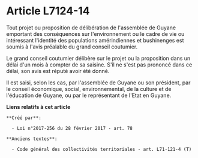 # Article L7124-14

Tout projet ou proposition de délibération de l'assemblée de Guyane emportant des conséquences sur l'environnement ou le
cadre de vie ou intéressant l'identité des populations amérindiennes et bushinenges est soumis à l'avis préalable du grand
conseil coutumier. 

Le grand conseil coutumier délibère sur le projet ou la proposition dans un délai d'un mois à compter de sa saisine. S'il ne
s'est pas prononcé dans ce délai, son avis est réputé avoir été donné. 

Il est saisi, selon les cas, par l'assemblée de Guyane ou son président, par le conseil économique, social, environnemental,
de la culture et de l'éducation de Guyane, ou par le représentant de l'Etat en Guyane.

**Liens relatifs à cet article**

	**Créé par**:

	  - Loi n°2017-256 du 28 février 2017 - art. 78

	**Anciens textes**:

	  - Code général des collectivités territoriales - art. L71-121-4 (T)
